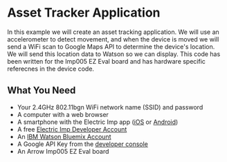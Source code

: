 # Asset Tracker Application

In this example we will create an asset tracking application. We will use an accelerometer to detect movement, and when the device is moved we will send a WiFi scan to Google Maps API to determine the device's location. We will send this location data to Watson so we can display. This code has been written for the Imp005 EZ Eval board and has hardware specific referecnes in the device code. 

## What You Need

* Your 2.4GHz 802.11bgn WiFi network name (SSID) and password
* A computer with a web browser
* A smartphone with the Electric Imp app ([iOS](https://itunes.apple.com/us/app/electric-imp/id547133856) or [Android](https://play.google.com/store/apps/details?id=com.electricimp.electricimp))
* A free [Electric Imp Developer Account](https://ide.electricimp.com/login)
* An [IBM Watson Bluemix Account](https://console.bluemix.net/registration/?target=%2Fdocs%2Fservices%2FIoT%2Findex.html)
* A Google API Key from the [developer console](https://console.developers.google.com/apis/credentials)
* An Arrow Imp005 EZ Eval board